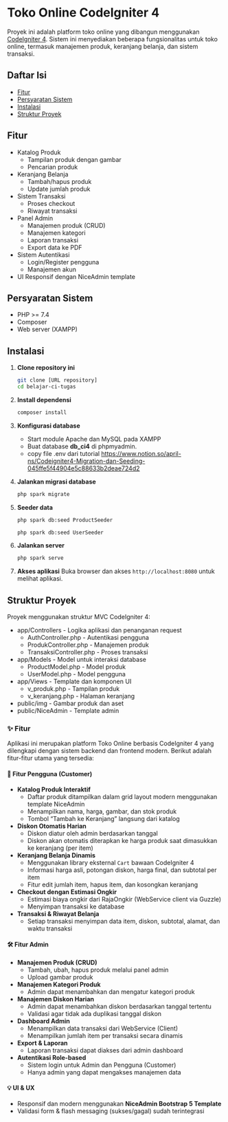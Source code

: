 # Toko Online CodeIgniter 4

Proyek ini adalah platform toko online yang dibangun menggunakan [CodeIgniter 4](https://codeigniter.com/). Sistem ini menyediakan beberapa fungsionalitas untuk toko online, termasuk manajemen produk, keranjang belanja, dan sistem transaksi.

## Daftar Isi

- [Fitur](#fitur)
- [Persyaratan Sistem](#persyaratan-sistem)
- [Instalasi](#instalasi)
- [Struktur Proyek](#struktur-proyek)

## Fitur

- Katalog Produk
  - Tampilan produk dengan gambar
  - Pencarian produk
- Keranjang Belanja
  - Tambah/hapus produk
  - Update jumlah produk
- Sistem Transaksi
  - Proses checkout
  - Riwayat transaksi
- Panel Admin
  - Manajemen produk (CRUD)
  - Manajemen kategori
  - Laporan transaksi
  - Export data ke PDF
- Sistem Autentikasi
  - Login/Register pengguna
  - Manajemen akun
- UI Responsif dengan NiceAdmin template

## Persyaratan Sistem

- PHP >= 7.4
- Composer
- Web server (XAMPP)

## Instalasi

1. **Clone repository ini**
   ```bash
   git clone [URL repository]
   cd belajar-ci-tugas
   ```
2. **Install dependensi**
   ```bash
   composer install
   ```
3. **Konfigurasi database**

   - Start module Apache dan MySQL pada XAMPP
   - Buat database **db_ci4** di phpmyadmin.
   - copy file .env dari tutorial https://www.notion.so/april-ns/Codeigniter4-Migration-dan-Seeding-045ffe5f44904e5c88633b2deae724d2

4. **Jalankan migrasi database**
   ```bash
   php spark migrate
   ```
5. **Seeder data**
   ```bash
   php spark db:seed ProductSeeder
   ```
   ```bash
   php spark db:seed UserSeeder
   ```
6. **Jalankan server**
   ```bash
   php spark serve
   ```
7. **Akses aplikasi**
   Buka browser dan akses `http://localhost:8080` untuk melihat aplikasi.

## Struktur Proyek

Proyek menggunakan struktur MVC CodeIgniter 4:

- app/Controllers - Logika aplikasi dan penanganan request
  - AuthController.php - Autentikasi pengguna
  - ProdukController.php - Manajemen produk
  - TransaksiController.php - Proses transaksi
- app/Models - Model untuk interaksi database
  - ProductModel.php - Model produk
  - UserModel.php - Model pengguna
- app/Views - Template dan komponen UI
  - v_produk.php - Tampilan produk
  - v_keranjang.php - Halaman keranjang
- public/img - Gambar produk dan aset
- public/NiceAdmin - Template admin


### ✨ Fitur

Aplikasi ini merupakan platform Toko Online berbasis CodeIgniter 4 yang dilengkapi dengan sistem backend dan frontend modern. Berikut adalah fitur-fitur utama yang tersedia:

#### 👤 Fitur Pengguna (Customer)
- **Katalog Produk Interaktif**
  - Daftar produk ditampilkan dalam grid layout modern menggunakan template NiceAdmin
  - Menampilkan nama, harga, gambar, dan stok produk
  - Tombol “Tambah ke Keranjang” langsung dari katalog
- **Diskon Otomatis Harian**
  - Diskon diatur oleh admin berdasarkan tanggal
  - Diskon akan otomatis diterapkan ke harga produk saat dimasukkan ke keranjang (per item)
- **Keranjang Belanja Dinamis**
  - Menggunakan library eksternal `Cart` bawaan CodeIgniter 4
  - Informasi harga asli, potongan diskon, harga final, dan subtotal per item
  - Fitur edit jumlah item, hapus item, dan kosongkan keranjang
- **Checkout dengan Estimasi Ongkir**
  - Estimasi biaya ongkir dari RajaOngkir (WebService client via Guzzle)
  - Menyimpan transaksi ke database
- **Transaksi & Riwayat Belanja**
  - Setiap transaksi menyimpan data item, diskon, subtotal, alamat, dan waktu transaksi

#### 🛠️ Fitur Admin
- **Manajemen Produk (CRUD)**
  - Tambah, ubah, hapus produk melalui panel admin
  - Upload gambar produk
- **Manajemen Kategori Produk**
  - Admin dapat menambahkan dan mengatur kategori produk
- **Manajemen Diskon Harian**
  - Admin dapat menambahkan diskon berdasarkan tanggal tertentu
  - Validasi agar tidak ada duplikasi tanggal diskon
- **Dashboard Admin**
  - Menampilkan data transaksi dari WebService (Client)
  - Menampilkan jumlah item per transaksi secara dinamis
- **Export & Laporan**
  - Laporan transaksi dapat diakses dari admin dashboard
- **Autentikasi Role-based**
  - Sistem login untuk Admin dan Pengguna (Customer)
  - Hanya admin yang dapat mengakses manajemen data

#### 💡 UI & UX
- Responsif dan modern menggunakan **NiceAdmin Bootstrap 5 Template**
- Validasi form & flash messaging (sukses/gagal) sudah terintegrasi


